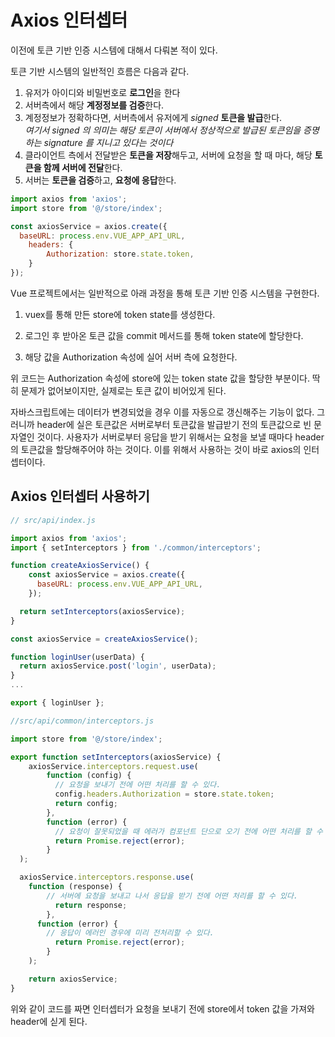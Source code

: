 # Axios 인터셉터

이전에 토큰 기반 인증 시스템에 대해서 다뤄본 적이 있다.

토큰 기반 시스템의 일반적인 흐름은 다음과 같다.

1. 유저가 아이디와 비밀번호로 **로그인**을 한다
2. 서버측에서 해당 **계정정보를 검증**한다.
3. 계정정보가 정확하다면, 서버측에서 유저에게 *signed* **토큰을 발급**한다.  
   *여기서 signed 의 의미는 해당 토큰이 서버에서 정상적으로 발급된 토큰임을 증명하는 signature 를 지니고 있다는 것이다*
4. 클라이언트 측에서 전달받은 **토큰을 저장**해두고, 서버에 요청을 할 때 마다, 해당 **토큰을 함께 서버에 전달**한다.
5. 서버는 **토큰을 검증**하고, **요청에 응답**한다.

```js
import axios from 'axios';
import store from '@/store/index';

const axiosService = axios.create({
  baseURL: process.env.VUE_APP_API_URL,
    headers: {
        Authorization: store.state.token,
    }
});
```

Vue 프로젝트에서는 일반적으로 아래 과정을 통해 토큰 기반 인증 시스템을 구현한다.

1. vuex를 통해 만든 store에 token state를 생성한다.

2. 로그인 후 받아온 토큰 값을 commit 메서드를 통해 token state에 할당한다.

3. 해당 값을 Authorization 속성에 실어 서버 측에 요청한다.

위 코드는 Authorization 속성에 store에 있는 token state 값을 할당한 부분이다. 딱히 문제가 없어보이지만, 실제로는 토큰 값이 비어있게 된다. 

자바스크립트에는 데이터가 변경되었을 경우 이를 자동으로 갱신해주는 기능이 없다. 그러니까 header에 실은 토큰값은 서버로부터 토큰값을 발급받기 전의 토큰값으로 빈 문자열인 것이다. 사용자가 서버로부터 응답을 받기 위해서는 요청을 보낼 때마다 header의 토큰값을 할당해주어야 하는 것이다. 이를 위해서 사용하는 것이 바로 axios의 인터셉터이다.

## Axios 인터셉터 사용하기

```js
// src/api/index.js

import axios from 'axios';
import { setInterceptors } from './common/interceptors';

function createAxiosService() {
    const axiosService = axios.create({
      baseURL: process.env.VUE_APP_API_URL,
    });

  return setInterceptors(axiosService);
}

const axiosService = createAxiosService();

function loginUser(userData) {
  return axiosService.post('login', userData);
}
...

export { loginUser };
```

```js
//src/api/common/interceptors.js

import store from '@/store/index';

export function setInterceptors(axiosService) {
    axiosService.interceptors.request.use(
        function (config) {
          // 요청을 보내기 전에 어떤 처리를 할 수 있다.
          config.headers.Authorization = store.state.token;
          return config;
        },
        function (error) {
          // 요청이 잘못되었을 때 에러가 컴포넌트 단으로 오기 전에 어떤 처리를 할 수 있다.
          return Promise.reject(error);
        }
  );

  axiosService.interceptors.response.use(
    function (response) {
        // 서버에 요청을 보내고 나서 응답을 받기 전에 어떤 처리를 할 수 있다.
          return response;
        },
      function (error) {
        // 응답이 에러인 경우에 미리 전처리할 수 있다.
          return Promise.reject(error);
        }
    );

    return axiosService;
}
```

위와 같이 코드를 짜면 인터셉터가 요청을 보내기 전에 store에서 token 값을 가져와 header에 싣게 된다.
